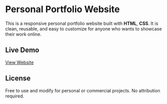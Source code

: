 # Personal Portfolio Website

This is a responsive personal portfolio website built with **HTML**, **CSS**. 
It is clean, reusable, and easy to customize for anyone who wants to showcase their work online.

## Live Demo
[View Website](https://husseinMohamed7.github.io)

## License
Free to use and modify for personal or commercial projects.
No attribution required.

